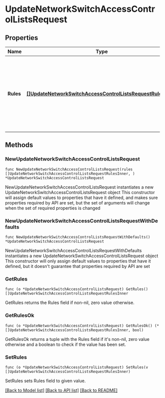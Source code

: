 # UpdateNetworkSwitchAccessControlListsRequest

## Properties

Name | Type | Description | Notes
------------ | ------------- | ------------- | -------------
**Rules** | [**[]UpdateNetworkSwitchAccessControlListsRequestRulesInner**](UpdateNetworkSwitchAccessControlListsRequestRulesInner.md) | An ordered array of the access control list rules (not including the default rule). An empty array will clear the rules. | 

## Methods

### NewUpdateNetworkSwitchAccessControlListsRequest

`func NewUpdateNetworkSwitchAccessControlListsRequest(rules []UpdateNetworkSwitchAccessControlListsRequestRulesInner, ) *UpdateNetworkSwitchAccessControlListsRequest`

NewUpdateNetworkSwitchAccessControlListsRequest instantiates a new UpdateNetworkSwitchAccessControlListsRequest object
This constructor will assign default values to properties that have it defined,
and makes sure properties required by API are set, but the set of arguments
will change when the set of required properties is changed

### NewUpdateNetworkSwitchAccessControlListsRequestWithDefaults

`func NewUpdateNetworkSwitchAccessControlListsRequestWithDefaults() *UpdateNetworkSwitchAccessControlListsRequest`

NewUpdateNetworkSwitchAccessControlListsRequestWithDefaults instantiates a new UpdateNetworkSwitchAccessControlListsRequest object
This constructor will only assign default values to properties that have it defined,
but it doesn't guarantee that properties required by API are set

### GetRules

`func (o *UpdateNetworkSwitchAccessControlListsRequest) GetRules() []UpdateNetworkSwitchAccessControlListsRequestRulesInner`

GetRules returns the Rules field if non-nil, zero value otherwise.

### GetRulesOk

`func (o *UpdateNetworkSwitchAccessControlListsRequest) GetRulesOk() (*[]UpdateNetworkSwitchAccessControlListsRequestRulesInner, bool)`

GetRulesOk returns a tuple with the Rules field if it's non-nil, zero value otherwise
and a boolean to check if the value has been set.

### SetRules

`func (o *UpdateNetworkSwitchAccessControlListsRequest) SetRules(v []UpdateNetworkSwitchAccessControlListsRequestRulesInner)`

SetRules sets Rules field to given value.



[[Back to Model list]](../README.md#documentation-for-models) [[Back to API list]](../README.md#documentation-for-api-endpoints) [[Back to README]](../README.md)


